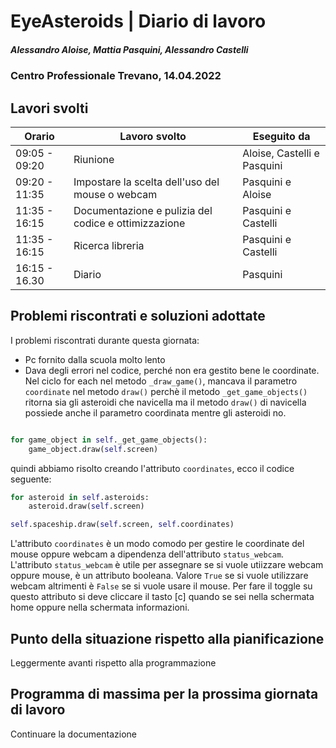 # EyeAsteroids | Diario di lavoro
##### Alessandro Aloise, Mattia Pasquini, Alessandro Castelli
### Centro Professionale Trevano, 14.04.2022

## Lavori svolti


|Orario        |Lavoro svolto                                               	    |Eseguito da        |
|--------------|----------------------------------------------------------------- |-------------------|
|09:05 - 09:20 | Riunione 		  												                          |Aloise, Castelli e Pasquini|
|09:20 - 11:35 | Impostare la scelta dell'uso del mouse o webcam				          |Pasquini e Aloise|
|11:35 - 16:15 | Documentazione e pulizia del codice e ottimizzazione		 	        |Pasquini e Castelli|
|11:35 - 16:15 | Ricerca libreria											 	                          |Pasquini e Castelli|
|16:15 - 16.30 | Diario				   						  					                          |Pasquini|


##  Problemi riscontrati e soluzioni adottate
I problemi riscontrati durante questa giornata:

* Pc fornito dalla scuola molto lento
* Dava degli errori nel codice, perché non era gestito bene le coordinate.
Nel ciclo for each nel metodo `_draw_game()`, mancava il parametro `coordinate` nel metodo `draw()` perchè il metodo `_get_game_objects()` ritorna sia gli asteroidi che navicella ma il metodo `draw()` di navicella possiede anche il parametro coordinata mentre gli asteroidi no.
```py

for game_object in self._get_game_objects():
    game_object.draw(self.screen)

```
quindi abbiamo risolto creando l'attributo `coordinates`, ecco il codice seguente:

```py
for asteroid in self.asteroids:
    asteroid.draw(self.screen)

self.spaceship.draw(self.screen, self.coordinates)
```
L'attributo `coordinates` è un modo comodo per gestire le coordinate del mouse oppure webcam a dipendenza dell'attributo `status_webcam`.
L'attributo `status_webcam` è utile per assegnare se si vuole utiizzare webcam oppure mouse, è un attributo booleana. Valore `True` se si vuole utilizzare webcam altrimenti è `False` se si vuole usare il mouse. Per fare il toggle su questo attributo si deve cliccare il tasto [c] quando se sei nella schermata home oppure nella schermata informazioni.

##  Punto della situazione rispetto alla pianificazione
Leggermente avanti rispetto alla programmazione

## Programma di massima per la prossima giornata di lavoro
Continuare la documentazione
